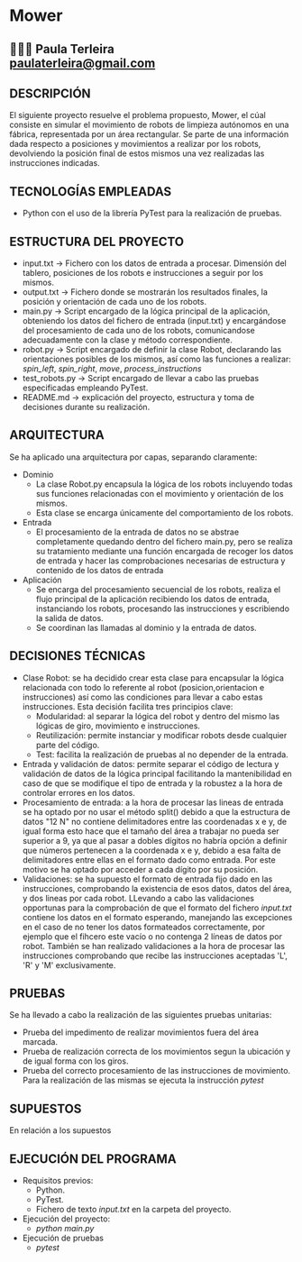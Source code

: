 # Mower
👩🏻‍💻 Paula Terleira                                                          
paulaterleira@gmail.com
---
## DESCRIPCIÓN
El siguiente proyecto resuelve el problema propuesto, Mower, el cúal consiste en simular el movimiento de robots de limpieza autónomos en una fábrica, representada por un área rectangular. Se parte de una información dada respecto a posiciones y movimientos a realizar por los robots, devolviendo la posición final de estos mismos una vez realizadas las instrucciones indicadas.
## TECNOLOGÍAS EMPLEADAS
- Python con el uso de la librería PyTest para la realización de pruebas.
## ESTRUCTURA DEL PROYECTO
- input.txt -> Fichero con los datos de entrada a procesar. Dimensión del tablero, posiciones de los robots e instrucciones a seguir por los mismos.
- output.txt -> Fichero donde se mostrarán los resultados finales, la posición y orientación de cada uno de los robots.
- main.py -> Script encargado de la lógica principal de la aplicación, obteniendo los datos del fichero de entrada (input.txt) y encargándose del procesamiento de cada uno de los robots, comunicandose adecuadamente con la clase y método correspondiente.
- robot.py -> Script encargado de definir la clase Robot, declarando las orientaciones posibles de los mismos, así como las funciones a realizar: *spin_left*, *spin_right*, *move*, *process_instructions*
- test_robots.py -> Script encargado de llevar a cabo las pruebas especificadas empleando PyTest.
- README.md -> explicación del proyecto, estructura y toma de decisiones durante su realización.
## ARQUITECTURA
Se ha aplicado una arquitectura por capas, separando claramente:
- Dominio
  - La clase Robot.py encapsula la lógica de los robots incluyendo todas sus funciones relacionadas con el movimiento y orientación de los mismos.
  - Esta clase se encarga únicamente del comportamiento de los robots.
- Entrada
  - El procesamiento de la entrada de datos no se abstrae completamente quedando dentro del fichero main.py, pero se realiza su tratamiento mediante una función encargada de recoger los datos de entrada y hacer las comprobaciones necesarias de estructura y contenido de los datos de entrada
- Aplicación
  - Se encarga del procesamiento secuencial de los robots, realiza el flujo principal de la aplicación recibiendo los datos de entrada, instanciando los robots, procesando las instrucciones y escribiendo la salida de datos.
  - Se coordinan las llamadas al dominio y la entrada de datos.
## DECISIONES TÉCNICAS
- Clase Robot: se ha decidido crear esta clase para encapsular la lógica relacionada con todo lo referente al robot (posicion,orientacion e instrucciones) así como las condiciones para llevar a cabo estas instrucciones.
  Esta decisión facilita tres principios clave:
  - Modularidad: al separar la lógica del robot y dentro del mismo las lógicas de giro, movimiento e instrucciones.
  - Reutilización: permite instanciar y modificar robots desde cualquier parte del código.
  - Test: facilita la realización de pruebas al no depender de la entrada.
- Entrada y validación de datos: permite separar el código de lectura y validación de datos de la lógica principal facilitando la mantenibilidad en caso de que se modifique el tipo de entrada y la robustez a la hora de controlar errores en los datos.
- Procesamiento de entrada: a la hora de procesar las lineas de entrada se ha optado por no usar el método split() debido a que la estructura de datos "12 N" no contiene delimitadores entre las coordenadas x e y, de igual forma esto hace que el tamaño del área a trabajar no pueda ser superior a 9, ya que al pasar a dobles dígitos no habría opción a definir que números pertenecen a la coordenada x e y, debido a esa falta de delimitadores entre ellas en el formato dado como entrada. Por este motivo se ha optado por acceder a cada dígito por su posición.
- Validaciones: se ha supuesto el formato de entrada fijo dado en las instrucciones, comprobando la existencia de esos datos, datos del área, y dos lineas por cada robot. LLevando a cabo las validaciones opportunas para la comprobación de que el formato del fichero *input.txt* contiene los datos en el formato esperando, manejando las excepciones en el caso de no tener los datos formateados correctamente, por ejemplo que el fihcero este vacío o no contenga 2 líneas de datos por robot. También se han realizado validaciones a la hora de procesar las instrucciones comprobando que recibe las instrucciones aceptadas 'L', 'R' y 'M' exclusivamente.
## PRUEBAS
Se ha llevado a cabo la realización de las siguientes pruebas unitarias:
-  Prueba del impedimento de realizar movimientos fuera del área marcada.
-  Prueba de realización correcta de los movimientos segun la ubicación y de igual forma con los giros.
-  Prueba del correcto procesamiento de las instrucciones de movimiento.
Para la realización de las mismas se ejecuta la instrucción *pytest*
## SUPUESTOS
En relación a los supuestos 
## EJECUCIÓN DEL PROGRAMA
- Requisitos previos:
  - Python.
  - PyTest.
  - Fichero de texto *input.txt* en la carpeta del proyecto.
- Ejecución del proyecto:
  - *python main.py*
- Ejecución de pruebas
  - *pytest*
